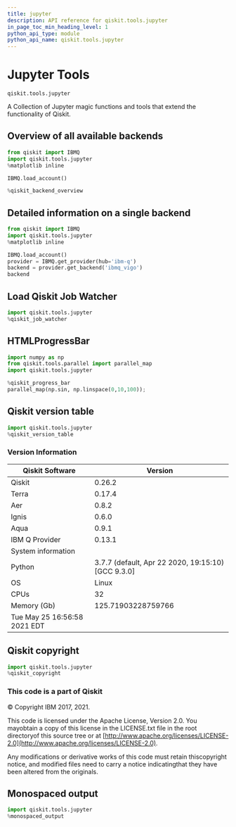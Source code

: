 ```yaml
---
title: jupyter
description: API reference for qiskit.tools.jupyter
in_page_toc_min_heading_level: 1
python_api_type: module
python_api_name: qiskit.tools.jupyter
---
```


<span id="module-qiskit.tools.jupyter" />

<span id="qiskit-tools-jupyter" />

# Jupyter Tools

<span id="module-qiskit.tools.jupyter" />

`qiskit.tools.jupyter`

A Collection of Jupyter magic functions and tools that extend the functionality of Qiskit.

## Overview of all available backends

```python
from qiskit import IBMQ
import qiskit.tools.jupyter
%matplotlib inline

IBMQ.load_account()

%qiskit_backend_overview
```

## Detailed information on a single backend

```python
from qiskit import IBMQ
import qiskit.tools.jupyter
%matplotlib inline

IBMQ.load_account()
provider = IBMQ.get_provider(hub='ibm-q')
backend = provider.get_backend('ibmq_vigo')
backend
```

## Load Qiskit Job Watcher

```python
import qiskit.tools.jupyter
%qiskit_job_watcher
```

## HTMLProgressBar

```python
import numpy as np
from qiskit.tools.parallel import parallel_map
import qiskit.tools.jupyter

%qiskit_progress_bar
parallel_map(np.sin, np.linspace(0,10,100));
```

## Qiskit version table

```python
import qiskit.tools.jupyter
%qiskit_version_table
```

### Version Information

| Qiskit Software              | Version                                             |
| ---------------------------- | --------------------------------------------------- |
| Qiskit                       | 0.26.2                                              |
| Terra                        | 0.17.4                                              |
| Aer                          | 0.8.2                                               |
| Ignis                        | 0.6.0                                               |
| Aqua                         | 0.9.1                                               |
| IBM Q Provider               | 0.13.1                                              |
| System information           |                                                     |
| Python                       | 3.7.7 (default, Apr 22 2020, 19:15:10) \[GCC 9.3.0] |
| OS                           | Linux                                               |
| CPUs                         | 32                                                  |
| Memory (Gb)                  | 125.71903228759766                                  |
| Tue May 25 16:56:58 2021 EDT |                                                     |

## Qiskit copyright

```python
import qiskit.tools.jupyter
%qiskit_copyright
```

### This code is a part of Qiskit

© Copyright IBM 2017, 2021.

This code is licensed under the Apache License, Version 2.0. You mayobtain a copy of this license in the LICENSE.txt file in the root directoryof this source tree or at [http://www.apache.org/licenses/LICENSE-2.0](http://www.apache.org/licenses/LICENSE-2.0).

Any modifications or derivative works of this code must retain thiscopyright notice, and modified files need to carry a notice indicatingthat they have been altered from the originals.

## Monospaced output

```python
import qiskit.tools.jupyter
%monospaced_output
```

